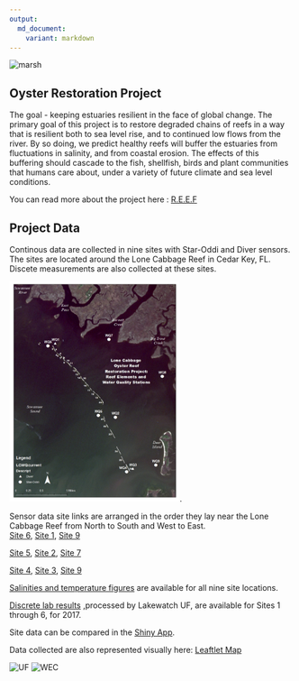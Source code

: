 ```yaml
---
output: 
  md_document:
    variant: markdown
---
```

![marsh](http://www.wec.ufl.edu/oysterproject/i/header_oysters.jpg)

## Oyster Restoration Project

The goal - keeping estuaries resilient in the face of global change. The primary goal of this project is to restore degraded chains of reefs in a way that is resilient both to sea level rise, and to continued low flows from the river. By so doing, we predict healthy reefs will buffer the estuaries from fluctuations in salinity, and from coastal erosion. The effects of this buffering should cascade to the fish, shellfish, birds and plant communities that humans care about, under a variety of future climate and 
sea level conditions.

You can read more about the project here : 
[R.E.E.F](http://www.wec.ufl.edu/oysterproject/restoration.php)

## Project Data

Continous data are collected in nine sites with Star-Oddi and Diver sensors. The sites are located around the Lone Cabbage Reef in Cedar Key, FL. Discete measurements are also collected at these sites.  

<img src="pic/lc_wq_map.jpg" width="60%">.

Sensor data site links are arranged in the order they lay near the Lone Cabbage Reef from North to South and West to East.  
[Site 6](http://rpubs.com/oysterproject/site6measurements),    [Site 1](http://rpubs.com/oysterproject/site1measurements),    [Site 9](http://rpubs.com/oysterproject/site9measurements)
  
[Site 5](http://rpubs.com/oysterproject/site5measurements), [Site 2](http://rpubs.com/oysterproject/site2measurements), [Site 7](http://rpubs.com/oysterproject/site7measurements) 
  
[Site 4](http://rpubs.com/oysterproject/site4measurements),  [Site 3](http://rpubs.com/oysterproject/site3measurements), [Site 9](http://rpubs.com/oysterproject/site9measurements)     

[Salinities and temperature figures](http://rpubs.com/oysterproject/allsalplots) are available for all nine site locations.

[Discrete lab results](http://rpubs.com/oysterproject/alllabresults) ,processed by Lakewatch UF, are available for Sites 1 through 6, for 2017.

Site data can be compared in the [Shiny App](https://oysterprojectck.shinyapps.io/mels-shiny/).
 
Data collected are also represented visually here: [Leaftlet Map](http://rpubs.com/oysterproject/projectmap)
  
    
![UF](http://branding.ifas.ufl.edu/media/brandingifasufledu/IFASWeb20132-300x99.png) ![WEC](http://www.wec.ufl.edu/awards/leadershipaward/_style/images/logo_wec.jpg)




